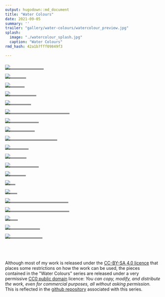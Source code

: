 ```yaml
---
output: hugodown::md_document
title: "Water Colours"
date: 2021-09-05
summary: ''
trailer: "gallery/water-colours/watercolour_preview.jpg"
splash:
  image: "./watercolour_splash.jpg"
  caption: "Water Colours"
rmd_hash: 42a1b7fff09849f3

---
```


<style> 
a > h5 { 
  color: #ddd; 
  font-weight: normal;
} 
</style>

<div class="highlight">

<div>
<div class="row p-0 row-cols-1 row-cols-sm-2 row-cols-md-3 row-cols-lg-4" style="margin-left: -.4rem; margin-right: -.4rem; margin-top: 1rem; margin-bottom: 1rem; ">
<div class="card bg-transparent m-0 border-0 collapse.show bs4cards-blahblahblah " style="padding: .4rem ; border-width: 0; border-radius: 0 0 0 0 ;">
<div style="position: relative; border-radius: 0 0 0 0 ;">
<a href="https://djnavarro.net/series-water-colours/2000/watercolour_sys02_img34_teacup-ocean.jpg" style="color: inherit;">
<img src="https://djnavarro.net/series-water-colours/500/watercolour_sys02_img34_teacup-ocean.jpg" class="card-img" style="border-style:solid; border-color:inherits; border-width:0; border-radius: 0 0 0 0 ;"/>
</a>
<div class="card-img-overlay p-0 m-0" style="overflow: hidden;background-color: #22222280;height: 25%;position: absolute;top: 75%;border-style:solid; border-color:inherits; border-width:0; border-radius: 0 0 0 0 ;">
<div class="d-flex flex-column h-100">
<div class="mb-auto">
<a href="https://djnavarro.net/series-water-colours/2000/watercolour_sys02_img34_teacup-ocean.jpg">
<h5 class="card-title my-auto px-3 pt-3 pb-3">Ocean in a Teacup</h5>
</a>
</div>
</div>
</div>
</div>
</div>
<div class="card bg-transparent m-0 border-0 collapse.show bs4cards-blahblahblah " style="padding: .4rem ; border-width: 0; border-radius: 0 0 0 0 ;">
<div style="position: relative; border-radius: 0 0 0 0 ;">
<a href="https://djnavarro.net/series-water-colours/2000/watercolour_sys02_img31_incursions.jpg" style="color: inherit;">
<img src="https://djnavarro.net/series-water-colours/500/watercolour_sys02_img31_incursions.jpg" class="card-img" style="border-style:solid; border-color:inherits; border-width:0; border-radius: 0 0 0 0 ;"/>
</a>
<div class="card-img-overlay p-0 m-0" style="overflow: hidden;background-color: #22222280;height: 25%;position: absolute;top: 75%;border-style:solid; border-color:inherits; border-width:0; border-radius: 0 0 0 0 ;">
<div class="d-flex flex-column h-100">
<div class="mb-auto">
<a href="https://djnavarro.net/series-water-colours/2000/watercolour_sys02_img31_incursions.jpg">
<h5 class="card-title my-auto px-3 pt-3 pb-3">Incursions</h5>
</a>
</div>
</div>
</div>
</div>
</div>
<div class="card bg-transparent m-0 border-0 collapse.show bs4cards-blahblahblah " style="padding: .4rem ; border-width: 0; border-radius: 0 0 0 0 ;">
<div style="position: relative; border-radius: 0 0 0 0 ;">
<a href="https://djnavarro.net/series-water-colours/2000/watercolour_sys02_img32_percolate.jpg" style="color: inherit;">
<img src="https://djnavarro.net/series-water-colours/500/watercolour_sys02_img32_percolate.jpg" class="card-img" style="border-style:solid; border-color:inherits; border-width:0; border-radius: 0 0 0 0 ;"/>
</a>
<div class="card-img-overlay p-0 m-0" style="overflow: hidden;background-color: #22222280;height: 25%;position: absolute;top: 75%;border-style:solid; border-color:inherits; border-width:0; border-radius: 0 0 0 0 ;">
<div class="d-flex flex-column h-100">
<div class="mb-auto">
<a href="https://djnavarro.net/series-water-colours/2000/watercolour_sys02_img32_percolate.jpg">
<h5 class="card-title my-auto px-3 pt-3 pb-3">Percolate</h5>
</a>
</div>
</div>
</div>
</div>
</div>
<div class="card bg-transparent m-0 border-0 collapse.show bs4cards-blahblahblah " style="padding: .4rem ; border-width: 0; border-radius: 0 0 0 0 ;">
<div style="position: relative; border-radius: 0 0 0 0 ;">
<a href="https://djnavarro.net/series-water-colours/2000/watercolour_sys02_img37_gentle-descent.jpg" style="color: inherit;">
<img src="https://djnavarro.net/series-water-colours/500/watercolour_sys02_img37_gentle-descent.jpg" class="card-img" style="border-style:solid; border-color:inherits; border-width:0; border-radius: 0 0 0 0 ;"/>
</a>
<div class="card-img-overlay p-0 m-0" style="overflow: hidden;background-color: #22222280;height: 25%;position: absolute;top: 75%;border-style:solid; border-color:inherits; border-width:0; border-radius: 0 0 0 0 ;">
<div class="d-flex flex-column h-100">
<div class="mb-auto">
<a href="https://djnavarro.net/series-water-colours/2000/watercolour_sys02_img37_gentle-descent.jpg">
<h5 class="card-title my-auto px-3 pt-3 pb-3">Gentle Descent</h5>
</a>
</div>
</div>
</div>
</div>
</div>
<div class="card bg-transparent m-0 border-0 collapse.show bs4cards-blahblahblah " style="padding: .4rem ; border-width: 0; border-radius: 0 0 0 0 ;">
<div style="position: relative; border-radius: 0 0 0 0 ;">
<a href="https://djnavarro.net/series-water-colours/2000/watercolour_sys02_img41_stormy-seas.jpg" style="color: inherit;">
<img src="https://djnavarro.net/series-water-colours/500/watercolour_sys02_img41_stormy-seas.jpg" class="card-img" style="border-style:solid; border-color:inherits; border-width:0; border-radius: 0 0 0 0 ;"/>
</a>
<div class="card-img-overlay p-0 m-0" style="overflow: hidden;background-color: #22222280;height: 25%;position: absolute;top: 75%;border-style:solid; border-color:inherits; border-width:0; border-radius: 0 0 0 0 ;">
<div class="d-flex flex-column h-100">
<div class="mb-auto">
<a href="https://djnavarro.net/series-water-colours/2000/watercolour_sys02_img41_stormy-seas.jpg">
<h5 class="card-title my-auto px-3 pt-3 pb-3">Stormy Seas</h5>
</a>
</div>
</div>
</div>
</div>
</div>
<div class="card bg-transparent m-0 border-0 collapse.show bs4cards-blahblahblah " style="padding: .4rem ; border-width: 0; border-radius: 0 0 0 0 ;">
<div style="position: relative; border-radius: 0 0 0 0 ;">
<a href="https://djnavarro.net/series-water-colours/2000/watercolour_sys02_img42_turmeric.jpg" style="color: inherit;">
<img src="https://djnavarro.net/series-water-colours/500/watercolour_sys02_img42_turmeric.jpg" class="card-img" style="border-style:solid; border-color:inherits; border-width:0; border-radius: 0 0 0 0 ;"/>
</a>
<div class="card-img-overlay p-0 m-0" style="overflow: hidden;background-color: #22222280;height: 25%;position: absolute;top: 75%;border-style:solid; border-color:inherits; border-width:0; border-radius: 0 0 0 0 ;">
<div class="d-flex flex-column h-100">
<div class="mb-auto">
<a href="https://djnavarro.net/series-water-colours/2000/watercolour_sys02_img42_turmeric.jpg">
<h5 class="card-title my-auto px-3 pt-3 pb-3">Turmeric Against Grey Tuesday</h5>
</a>
</div>
</div>
</div>
</div>
</div>
<div class="card bg-transparent m-0 border-0 collapse.show bs4cards-blahblahblah " style="padding: .4rem ; border-width: 0; border-radius: 0 0 0 0 ;">
<div style="position: relative; border-radius: 0 0 0 0 ;">
<a href="https://djnavarro.net/series-water-colours/2000/watercolour_sys02_img43_torn-and-frayed.jpg" style="color: inherit;">
<img src="https://djnavarro.net/series-water-colours/500/watercolour_sys02_img43_torn-and-frayed.jpg" class="card-img" style="border-style:solid; border-color:inherits; border-width:0; border-radius: 0 0 0 0 ;"/>
</a>
<div class="card-img-overlay p-0 m-0" style="overflow: hidden;background-color: #22222280;height: 25%;position: absolute;top: 75%;border-style:solid; border-color:inherits; border-width:0; border-radius: 0 0 0 0 ;">
<div class="d-flex flex-column h-100">
<div class="mb-auto">
<a href="https://djnavarro.net/series-water-colours/2000/watercolour_sys02_img43_torn-and-frayed.jpg">
<h5 class="card-title my-auto px-3 pt-3 pb-3">Torn and Frayed</h5>
</a>
</div>
</div>
</div>
</div>
</div>
<div class="card bg-transparent m-0 border-0 collapse.show bs4cards-blahblahblah " style="padding: .4rem ; border-width: 0; border-radius: 0 0 0 0 ;">
<div style="position: relative; border-radius: 0 0 0 0 ;">
<a href="https://djnavarro.net/series-water-colours/2000/watercolour_sys02_img47_inferno.jpg" style="color: inherit;">
<img src="https://djnavarro.net/series-water-colours/500/watercolour_sys02_img47_inferno.jpg" class="card-img" style="border-style:solid; border-color:inherits; border-width:0; border-radius: 0 0 0 0 ;"/>
</a>
<div class="card-img-overlay p-0 m-0" style="overflow: hidden;background-color: #22222280;height: 25%;position: absolute;top: 75%;border-style:solid; border-color:inherits; border-width:0; border-radius: 0 0 0 0 ;">
<div class="d-flex flex-column h-100">
<div class="mb-auto">
<a href="https://djnavarro.net/series-water-colours/2000/watercolour_sys02_img47_inferno.jpg">
<h5 class="card-title my-auto px-3 pt-3 pb-3">Seventh Circle</h5>
</a>
</div>
</div>
</div>
</div>
</div>
<div class="card bg-transparent m-0 border-0 collapse.show bs4cards-blahblahblah " style="padding: .4rem ; border-width: 0; border-radius: 0 0 0 0 ;">
<div style="position: relative; border-radius: 0 0 0 0 ;">
<a href="https://djnavarro.net/series-water-colours/2000/watercolour_sys02_img48_storm-cell.jpg" style="color: inherit;">
<img src="https://djnavarro.net/series-water-colours/500/watercolour_sys02_img48_storm-cell.jpg" class="card-img" style="border-style:solid; border-color:inherits; border-width:0; border-radius: 0 0 0 0 ;"/>
</a>
<div class="card-img-overlay p-0 m-0" style="overflow: hidden;background-color: #22222280;height: 25%;position: absolute;top: 75%;border-style:solid; border-color:inherits; border-width:0; border-radius: 0 0 0 0 ;">
<div class="d-flex flex-column h-100">
<div class="mb-auto">
<a href="https://djnavarro.net/series-water-colours/2000/watercolour_sys02_img48_storm-cell.jpg">
<h5 class="card-title my-auto px-3 pt-3 pb-3">Storm Cell / Air Elemental</h5>
</a>
</div>
</div>
</div>
</div>
</div>
<div class="card bg-transparent m-0 border-0 collapse.show bs4cards-blahblahblah " style="padding: .4rem ; border-width: 0; border-radius: 0 0 0 0 ;">
<div style="position: relative; border-radius: 0 0 0 0 ;">
<a href="https://djnavarro.net/series-water-colours/2000/watercolour_sys02_img49_tonal-earth.jpg" style="color: inherit;">
<img src="https://djnavarro.net/series-water-colours/500/watercolour_sys02_img49_tonal-earth.jpg" class="card-img" style="border-style:solid; border-color:inherits; border-width:0; border-radius: 0 0 0 0 ;"/>
</a>
<div class="card-img-overlay p-0 m-0" style="overflow: hidden;background-color: #22222280;height: 25%;position: absolute;top: 75%;border-style:solid; border-color:inherits; border-width:0; border-radius: 0 0 0 0 ;">
<div class="d-flex flex-column h-100">
<div class="mb-auto">
<a href="https://djnavarro.net/series-water-colours/2000/watercolour_sys02_img49_tonal-earth.jpg">
<h5 class="card-title my-auto px-3 pt-3 pb-3">Tonal Earth</h5>
</a>
</div>
</div>
</div>
</div>
</div>
<div class="card bg-transparent m-0 border-0 collapse.show bs4cards-blahblahblah " style="padding: .4rem ; border-width: 0; border-radius: 0 0 0 0 ;">
<div style="position: relative; border-radius: 0 0 0 0 ;">
<a href="https://djnavarro.net/series-water-colours/2000/watercolour_sys02_img50_cold-front.jpg" style="color: inherit;">
<img src="https://djnavarro.net/series-water-colours/500/watercolour_sys02_img50_cold-front.jpg" class="card-img" style="border-style:solid; border-color:inherits; border-width:0; border-radius: 0 0 0 0 ;"/>
</a>
<div class="card-img-overlay p-0 m-0" style="overflow: hidden;background-color: #22222280;height: 25%;position: absolute;top: 75%;border-style:solid; border-color:inherits; border-width:0; border-radius: 0 0 0 0 ;">
<div class="d-flex flex-column h-100">
<div class="mb-auto">
<a href="https://djnavarro.net/series-water-colours/2000/watercolour_sys02_img50_cold-front.jpg">
<h5 class="card-title my-auto px-3 pt-3 pb-3">Cold Front</h5>
</a>
</div>
</div>
</div>
</div>
</div>
<div class="card bg-transparent m-0 border-0 collapse.show bs4cards-blahblahblah " style="padding: .4rem ; border-width: 0; border-radius: 0 0 0 0 ;">
<div style="position: relative; border-radius: 0 0 0 0 ;">
<a href="https://djnavarro.net/series-water-colours/2000/watercolour_sys02_img51_kintsugi-dreams.jpg" style="color: inherit;">
<img src="https://djnavarro.net/series-water-colours/500/watercolour_sys02_img51_kintsugi-dreams.jpg" class="card-img" style="border-style:solid; border-color:inherits; border-width:0; border-radius: 0 0 0 0 ;"/>
</a>
<div class="card-img-overlay p-0 m-0" style="overflow: hidden;background-color: #22222280;height: 25%;position: absolute;top: 75%;border-style:solid; border-color:inherits; border-width:0; border-radius: 0 0 0 0 ;">
<div class="d-flex flex-column h-100">
<div class="mb-auto">
<a href="https://djnavarro.net/series-water-colours/2000/watercolour_sys02_img51_kintsugi-dreams.jpg">
<h5 class="card-title my-auto px-3 pt-3 pb-3">Kintsugi Dreams</h5>
</a>
</div>
</div>
</div>
</div>
</div>
<div class="card bg-transparent m-0 border-0 collapse.show bs4cards-blahblahblah " style="padding: .4rem ; border-width: 0; border-radius: 0 0 0 0 ;">
<div style="position: relative; border-radius: 0 0 0 0 ;">
<a href="https://djnavarro.net/series-water-colours/2000/watercolour_sys02_img53_departure.jpg" style="color: inherit;">
<img src="https://djnavarro.net/series-water-colours/500/watercolour_sys02_img53_departure.jpg" class="card-img" style="border-style:solid; border-color:inherits; border-width:0; border-radius: 0 0 0 0 ;"/>
</a>
<div class="card-img-overlay p-0 m-0" style="overflow: hidden;background-color: #22222280;height: 25%;position: absolute;top: 75%;border-style:solid; border-color:inherits; border-width:0; border-radius: 0 0 0 0 ;">
<div class="d-flex flex-column h-100">
<div class="mb-auto">
<a href="https://djnavarro.net/series-water-colours/2000/watercolour_sys02_img53_departure.jpg">
<h5 class="card-title my-auto px-3 pt-3 pb-3">Departure</h5>
</a>
</div>
</div>
</div>
</div>
</div>
<div class="card bg-transparent m-0 border-0 collapse.show bs4cards-blahblahblah " style="padding: .4rem ; border-width: 0; border-radius: 0 0 0 0 ;">
<div style="position: relative; border-radius: 0 0 0 0 ;">
<a href="https://djnavarro.net/series-water-colours/2000/watercolour_sys02_img54_echo.jpg" style="color: inherit;">
<img src="https://djnavarro.net/series-water-colours/500/watercolour_sys02_img54_echo.jpg" class="card-img" style="border-style:solid; border-color:inherits; border-width:0; border-radius: 0 0 0 0 ;"/>
</a>
<div class="card-img-overlay p-0 m-0" style="overflow: hidden;background-color: #22222280;height: 25%;position: absolute;top: 75%;border-style:solid; border-color:inherits; border-width:0; border-radius: 0 0 0 0 ;">
<div class="d-flex flex-column h-100">
<div class="mb-auto">
<a href="https://djnavarro.net/series-water-colours/2000/watercolour_sys02_img54_echo.jpg">
<h5 class="card-title my-auto px-3 pt-3 pb-3">Echo</h5>
</a>
</div>
</div>
</div>
</div>
</div>
<div class="card bg-transparent m-0 border-0 collapse.show bs4cards-blahblahblah " style="padding: .4rem ; border-width: 0; border-radius: 0 0 0 0 ;">
<div style="position: relative; border-radius: 0 0 0 0 ;">
<a href="https://djnavarro.net/series-water-colours/2000/watercolour_sys02_img57_portal.jpg" style="color: inherit;">
<img src="https://djnavarro.net/series-water-colours/500/watercolour_sys02_img57_portal.jpg" class="card-img" style="border-style:solid; border-color:inherits; border-width:0; border-radius: 0 0 0 0 ;"/>
</a>
<div class="card-img-overlay p-0 m-0" style="overflow: hidden;background-color: #22222280;height: 25%;position: absolute;top: 75%;border-style:solid; border-color:inherits; border-width:0; border-radius: 0 0 0 0 ;">
<div class="d-flex flex-column h-100">
<div class="mb-auto">
<a href="https://djnavarro.net/series-water-colours/2000/watercolour_sys02_img57_portal.jpg">
<h5 class="card-title my-auto px-3 pt-3 pb-3">Portal</h5>
</a>
</div>
</div>
</div>
</div>
</div>
<div class="card bg-transparent m-0 border-0 collapse.show bs4cards-blahblahblah " style="padding: .4rem ; border-width: 0; border-radius: 0 0 0 0 ;">
<div style="position: relative; border-radius: 0 0 0 0 ;">
<a href="https://djnavarro.net/series-water-colours/2000/watercolour_sys02_img60_salt-stone-storm.jpg" style="color: inherit;">
<img src="https://djnavarro.net/series-water-colours/500/watercolour_sys02_img60_salt-stone-storm.jpg" class="card-img" style="border-style:solid; border-color:inherits; border-width:0; border-radius: 0 0 0 0 ;"/>
</a>
<div class="card-img-overlay p-0 m-0" style="overflow: hidden;background-color: #22222280;height: 25%;position: absolute;top: 75%;border-style:solid; border-color:inherits; border-width:0; border-radius: 0 0 0 0 ;">
<div class="d-flex flex-column h-100">
<div class="mb-auto">
<a href="https://djnavarro.net/series-water-colours/2000/watercolour_sys02_img60_salt-stone-storm.jpg">
<h5 class="card-title my-auto px-3 pt-3 pb-3">Gods of Salt, Stone, and Storm</h5>
</a>
</div>
</div>
</div>
</div>
</div>
<div class="card bg-transparent m-0 border-0 collapse.show bs4cards-blahblahblah " style="padding: .4rem ; border-width: 0; border-radius: 0 0 0 0 ;">
<div style="position: relative; border-radius: 0 0 0 0 ;">
<a href="https://djnavarro.net/series-water-colours/2000/watercolour_sys02_img61_amanecer-de-invierno.jpg" style="color: inherit;">
<img src="https://djnavarro.net/series-water-colours/500/watercolour_sys02_img61_amanecer-de-invierno.jpg" class="card-img" style="border-style:solid; border-color:inherits; border-width:0; border-radius: 0 0 0 0 ;"/>
</a>
<div class="card-img-overlay p-0 m-0" style="overflow: hidden;background-color: #22222280;height: 25%;position: absolute;top: 75%;border-style:solid; border-color:inherits; border-width:0; border-radius: 0 0 0 0 ;">
<div class="d-flex flex-column h-100">
<div class="mb-auto">
<a href="https://djnavarro.net/series-water-colours/2000/watercolour_sys02_img61_amanecer-de-invierno.jpg">
<h5 class="card-title my-auto px-3 pt-3 pb-3">El Último Amanecer de Invierno</h5>
</a>
</div>
</div>
</div>
</div>
</div>
<div class="card bg-transparent m-0 border-0 collapse.show bs4cards-blahblahblah " style="padding: .4rem ; border-width: 0; border-radius: 0 0 0 0 ;">
<div style="position: relative; border-radius: 0 0 0 0 ;">
<a href="https://djnavarro.net/series-water-colours/2000/watercolour_sys02_img65_plume.jpg" style="color: inherit;">
<img src="https://djnavarro.net/series-water-colours/500/watercolour_sys02_img65_plume.jpg" class="card-img" style="border-style:solid; border-color:inherits; border-width:0; border-radius: 0 0 0 0 ;"/>
</a>
<div class="card-img-overlay p-0 m-0" style="overflow: hidden;background-color: #22222280;height: 25%;position: absolute;top: 75%;border-style:solid; border-color:inherits; border-width:0; border-radius: 0 0 0 0 ;">
<div class="d-flex flex-column h-100">
<div class="mb-auto">
<a href="https://djnavarro.net/series-water-colours/2000/watercolour_sys02_img65_plume.jpg">
<h5 class="card-title my-auto px-3 pt-3 pb-3">Plume</h5>
</a>
</div>
</div>
</div>
</div>
</div>
<div class="card bg-transparent m-0 border-0 collapse.show bs4cards-blahblahblah " style="padding: .4rem ; border-width: 0; border-radius: 0 0 0 0 ;">
<div style="position: relative; border-radius: 0 0 0 0 ;">
<a href="https://djnavarro.net/series-water-colours/2000/watercolour_sys02_img67_woodland-spirits.jpg" style="color: inherit;">
<img src="https://djnavarro.net/series-water-colours/500/watercolour_sys02_img67_woodland-spirits.jpg" class="card-img" style="border-style:solid; border-color:inherits; border-width:0; border-radius: 0 0 0 0 ;"/>
</a>
<div class="card-img-overlay p-0 m-0" style="overflow: hidden;background-color: #22222280;height: 25%;position: absolute;top: 75%;border-style:solid; border-color:inherits; border-width:0; border-radius: 0 0 0 0 ;">
<div class="d-flex flex-column h-100">
<div class="mb-auto">
<a href="https://djnavarro.net/series-water-colours/2000/watercolour_sys02_img67_woodland-spirits.jpg">
<h5 class="card-title my-auto px-3 pt-3 pb-3">Woodland Spirits</h5>
</a>
</div>
</div>
</div>
</div>
</div>
<div class="card bg-transparent m-0 border-0 collapse.show bs4cards-blahblahblah " style="padding: .4rem ; border-width: 0; border-radius: 0 0 0 0 ;">
<div style="position: relative; border-radius: 0 0 0 0 ;">
<a href="https://djnavarro.net/series-water-colours/2000/watercolour_sys02_img68_below-the-horizon.jpg" style="color: inherit;">
<img src="https://djnavarro.net/series-water-colours/500/watercolour_sys02_img68_below-the-horizon.jpg" class="card-img" style="border-style:solid; border-color:inherits; border-width:0; border-radius: 0 0 0 0 ;"/>
</a>
<div class="card-img-overlay p-0 m-0" style="overflow: hidden;background-color: #22222280;height: 25%;position: absolute;top: 75%;border-style:solid; border-color:inherits; border-width:0; border-radius: 0 0 0 0 ;">
<div class="d-flex flex-column h-100">
<div class="mb-auto">
<a href="https://djnavarro.net/series-water-colours/2000/watercolour_sys02_img68_below-the-horizon.jpg">
<h5 class="card-title my-auto px-3 pt-3 pb-3">Below the Horizon</h5>
</a>
</div>
</div>
</div>
</div>
</div>
</div>
</div>

</div>

<br><br>

Although most of my work is released under the [CC-BY-SA 4.0 licence](https://creativecommons.org/licenses/by-sa/4.0/) that places some restrictions on how the work can be used, the pieces contained in the "Water Colours" series are released under a very permissive [CC0 public domain](https://creativecommons.org/publicdomain/zero/1.0/) licence: *You can copy, modify, and distribute the work, even for commercial purposes, all without asking permission.* This is reflected in the [github repository](https://github.com/djnavarro/series-water-colours) associated with this series.

